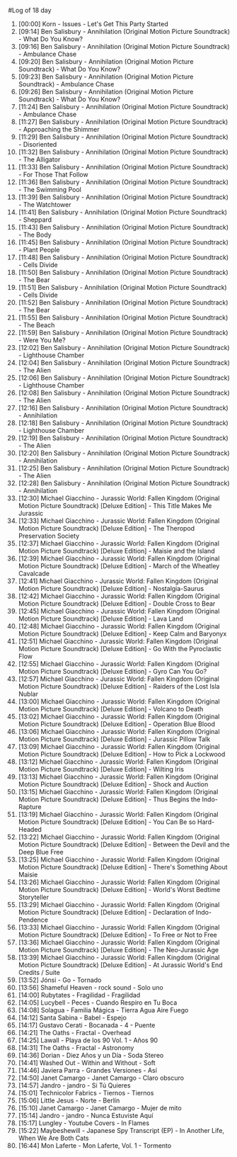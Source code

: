 #Log of 18 day

1. [00:00] Korn - Issues - Let's Get This Party Started
1. [09:14] Ben Salisbury - Annihilation (Original Motion Picture Soundtrack) - What Do You Know?
1. [09:16] Ben Salisbury - Annihilation (Original Motion Picture Soundtrack) - Ambulance Chase
1. [09:20] Ben Salisbury - Annihilation (Original Motion Picture Soundtrack) - What Do You Know?
1. [09:23] Ben Salisbury - Annihilation (Original Motion Picture Soundtrack) - Ambulance Chase
1. [09:26] Ben Salisbury - Annihilation (Original Motion Picture Soundtrack) - What Do You Know?
1. [11:24] Ben Salisbury - Annihilation (Original Motion Picture Soundtrack) - Ambulance Chase
1. [11:27] Ben Salisbury - Annihilation (Original Motion Picture Soundtrack) - Approaching the Shimmer
1. [11:29] Ben Salisbury - Annihilation (Original Motion Picture Soundtrack) - Disoriented
1. [11:32] Ben Salisbury - Annihilation (Original Motion Picture Soundtrack) - The Alligator
1. [11:33] Ben Salisbury - Annihilation (Original Motion Picture Soundtrack) - For Those That Follow
1. [11:36] Ben Salisbury - Annihilation (Original Motion Picture Soundtrack) - The Swimming Pool
1. [11:39] Ben Salisbury - Annihilation (Original Motion Picture Soundtrack) - The Watchtower
1. [11:41] Ben Salisbury - Annihilation (Original Motion Picture Soundtrack) - Sheppard
1. [11:43] Ben Salisbury - Annihilation (Original Motion Picture Soundtrack) - The Body
1. [11:45] Ben Salisbury - Annihilation (Original Motion Picture Soundtrack) - Plant People
1. [11:48] Ben Salisbury - Annihilation (Original Motion Picture Soundtrack) - Cells Divide
1. [11:50] Ben Salisbury - Annihilation (Original Motion Picture Soundtrack) - The Bear
1. [11:51] Ben Salisbury - Annihilation (Original Motion Picture Soundtrack) - Cells Divide
1. [11:52] Ben Salisbury - Annihilation (Original Motion Picture Soundtrack) - The Bear
1. [11:55] Ben Salisbury - Annihilation (Original Motion Picture Soundtrack) - The Beach
1. [11:59] Ben Salisbury - Annihilation (Original Motion Picture Soundtrack) - Were You Me?
1. [12:02] Ben Salisbury - Annihilation (Original Motion Picture Soundtrack) - Lighthouse Chamber
1. [12:04] Ben Salisbury - Annihilation (Original Motion Picture Soundtrack) - The Alien
1. [12:06] Ben Salisbury - Annihilation (Original Motion Picture Soundtrack) - Lighthouse Chamber
1. [12:08] Ben Salisbury - Annihilation (Original Motion Picture Soundtrack) - The Alien
1. [12:16] Ben Salisbury - Annihilation (Original Motion Picture Soundtrack) - Annihilation
1. [12:18] Ben Salisbury - Annihilation (Original Motion Picture Soundtrack) - Lighthouse Chamber
1. [12:19] Ben Salisbury - Annihilation (Original Motion Picture Soundtrack) - The Alien
1. [12:20] Ben Salisbury - Annihilation (Original Motion Picture Soundtrack) - Annihilation
1. [12:25] Ben Salisbury - Annihilation (Original Motion Picture Soundtrack) - The Alien
1. [12:28] Ben Salisbury - Annihilation (Original Motion Picture Soundtrack) - Annihilation
1. [12:30] Michael Giacchino - Jurassic World: Fallen Kingdom (Original Motion Picture Soundtrack) [Deluxe Edition] - This Title Makes Me Jurassic
1. [12:33] Michael Giacchino - Jurassic World: Fallen Kingdom (Original Motion Picture Soundtrack) [Deluxe Edition] - The Theropod Preservation Society
1. [12:37] Michael Giacchino - Jurassic World: Fallen Kingdom (Original Motion Picture Soundtrack) [Deluxe Edition] - Maisie and the Island
1. [12:39] Michael Giacchino - Jurassic World: Fallen Kingdom (Original Motion Picture Soundtrack) [Deluxe Edition] - March of the Wheatley Cavalcade
1. [12:41] Michael Giacchino - Jurassic World: Fallen Kingdom (Original Motion Picture Soundtrack) [Deluxe Edition] - Nostalgia-Saurus
1. [12:42] Michael Giacchino - Jurassic World: Fallen Kingdom (Original Motion Picture Soundtrack) [Deluxe Edition] - Double Cross to Bear
1. [12:45] Michael Giacchino - Jurassic World: Fallen Kingdom (Original Motion Picture Soundtrack) [Deluxe Edition] - Lava Land
1. [12:48] Michael Giacchino - Jurassic World: Fallen Kingdom (Original Motion Picture Soundtrack) [Deluxe Edition] - Keep Calm and Baryonyx
1. [12:51] Michael Giacchino - Jurassic World: Fallen Kingdom (Original Motion Picture Soundtrack) [Deluxe Edition] - Go With the Pyroclastic Flow
1. [12:55] Michael Giacchino - Jurassic World: Fallen Kingdom (Original Motion Picture Soundtrack) [Deluxe Edition] - Gyro Can You Go?
1. [12:57] Michael Giacchino - Jurassic World: Fallen Kingdom (Original Motion Picture Soundtrack) [Deluxe Edition] - Raiders of the Lost Isla Nublar
1. [13:00] Michael Giacchino - Jurassic World: Fallen Kingdom (Original Motion Picture Soundtrack) [Deluxe Edition] - Volcano to Death
1. [13:02] Michael Giacchino - Jurassic World: Fallen Kingdom (Original Motion Picture Soundtrack) [Deluxe Edition] - Operation Blue Blood
1. [13:06] Michael Giacchino - Jurassic World: Fallen Kingdom (Original Motion Picture Soundtrack) [Deluxe Edition] - Jurassic Pillow Talk
1. [13:09] Michael Giacchino - Jurassic World: Fallen Kingdom (Original Motion Picture Soundtrack) [Deluxe Edition] - How to Pick a Lockwood
1. [13:12] Michael Giacchino - Jurassic World: Fallen Kingdom (Original Motion Picture Soundtrack) [Deluxe Edition] - Wilting Iris
1. [13:13] Michael Giacchino - Jurassic World: Fallen Kingdom (Original Motion Picture Soundtrack) [Deluxe Edition] - Shock and Auction
1. [13:15] Michael Giacchino - Jurassic World: Fallen Kingdom (Original Motion Picture Soundtrack) [Deluxe Edition] - Thus Begins the Indo-Rapture
1. [13:19] Michael Giacchino - Jurassic World: Fallen Kingdom (Original Motion Picture Soundtrack) [Deluxe Edition] - You Can Be so Hard-Headed
1. [13:22] Michael Giacchino - Jurassic World: Fallen Kingdom (Original Motion Picture Soundtrack) [Deluxe Edition] - Between the Devil and the Deep Blue Free
1. [13:25] Michael Giacchino - Jurassic World: Fallen Kingdom (Original Motion Picture Soundtrack) [Deluxe Edition] - There's Something About Maisie
1. [13:26] Michael Giacchino - Jurassic World: Fallen Kingdom (Original Motion Picture Soundtrack) [Deluxe Edition] - World's Worst Bedtime Storyteller
1. [13:29] Michael Giacchino - Jurassic World: Fallen Kingdom (Original Motion Picture Soundtrack) [Deluxe Edition] - Declaration of Indo-Pendence
1. [13:33] Michael Giacchino - Jurassic World: Fallen Kingdom (Original Motion Picture Soundtrack) [Deluxe Edition] - To Free or Not to Free
1. [13:36] Michael Giacchino - Jurassic World: Fallen Kingdom (Original Motion Picture Soundtrack) [Deluxe Edition] - The Neo-Jurassic Age
1. [13:39] Michael Giacchino - Jurassic World: Fallen Kingdom (Original Motion Picture Soundtrack) [Deluxe Edition] - At Jurassic World's End Credits / Suite
1. [13:52] Jónsi - Go - Tornado
1. [13:56] Shameful Heaven - rock sound - Solo uno
1. [14:00] Rubytates - Fragilidad - Fragilidad
1. [14:05] Lucybell - Peces - Cuando Respiro en Tu Boca
1. [14:08] Solagua - Familia Mágica - Tierra Agua Aire Fuego
1. [14:12] Santa Sabina - Babel - Espejo
1. [14:17] Gustavo Cerati - Bocanada - 4 - Puente
1. [14:21] The Oaths - Fractal - Overhead
1. [14:25] Lawall - Playa de los 90 Vol. 1 - Años 90
1. [14:31] The Oaths - Fractal - Astronomy
1. [14:36] Dorian - Diez Años y un Día - Soda Stereo
1. [14:41] Washed Out - Within and Without - Soft
1. [14:46] Javiera Parra - Grandes Versiones - Así
1. [14:50] Janet Camargo - Janet Camargo - Claro obscuro
1. [14:57] Jandro - jandro - Si Tú Quieres
1. [15:01] Technicolor Fabrics - Tiernos - Tiernos
1. [15:06] Little Jesus - Norte - Berlín
1. [15:10] Janet Camargo - Janet Camargo - Mujer de mito
1. [15:14] Jandro - jandro - Nunca Estuviste Aquí
1. [15:17] Lungley - Youtube Covers - In Flames
1. [15:22] Maybeshewill - Japanese Spy Transcript (EP) - In Another Life, When We Are Both Cats
1. [16:44] Mon Laferte - Mon Laferte, Vol. 1 - Tormento
